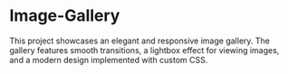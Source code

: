 # Image-Gallery
This project showcases an elegant and responsive image gallery. The gallery features smooth transitions, a lightbox effect for viewing images, and a modern design implemented with custom CSS.
